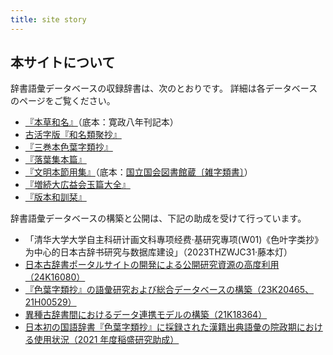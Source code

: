```yaml
---
title: site story
---
```


## 本サイトについて

辞書語彙データベースの収録辞書は、次のとおりです。
詳細は各データベースのページをご覧ください。

* [『本草和名』](/hzwm)（底本：寛政八年刊記本）
* [古活字版『和名類聚抄』](/kwrs)
* [『三巻本色葉字類抄』](/jiruisho)
* [『落葉集本篇』](/racvyoxv)
* [『文明本節用集』](/bunmei)（底本：[国立国会図書館蔵〔雑字類書〕](https://dl.ndl.go.jp/pid/1286982)）
* [『増続大広益会玉篇大全』](/gyokuhentaizen)
* [『版本和訓栞』](/wakunnoshiori)

辞書語彙データベースの構築と公開は、下記の助成を受けて行っています。

* 「清华大学大学自主科研计画文科專项经费·基研究專项(W01)《色叶字类抄》为中心的日本古辞书研究与数据库建设」（2023THZWJC31·藤本灯）
* [日本古辞書ポータルサイトの開発による公開研究資源の高度利用（24K16080）](https://kaken.nii.ac.jp/ja/grant/KAKENHI-PROJECT-24K16080/)
* [『色葉字類抄』の語彙研究および総合データベースの構築（23K20465、21H00529）](https://kaken.nii.ac.jp/ja/grant/KAKENHI-PROJECT-23K20465/)
* [異種古辞書間におけるデータ連携モデルの構築（21K18364）](https://kaken.nii.ac.jp/ja/grant/KAKENHI-PROJECT-21K18364/)
* [日本初の国語辞書『色葉字類抄』に採録された漢籍出典語彙の院政期における使用状況（2021 年度稲盛研究助成）](https://www.inamori-f.or.jp/recipient/fujimoto-akari/)
